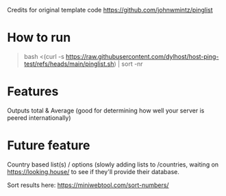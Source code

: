 Credits for original template code https://github.com/johnwmintz/pinglist

# How to run
>bash <(curl -s https://raw.githubusercontent.com/dylhost/host-ping-test/refs/heads/main/pinglist.sh) | sort -nr

# Features
Outputs total & Average (good for determining how well your server is peered internationally)

# Future feature
Country based list(s) / options (slowly adding lists to /countries, waiting on https://looking.house/ to see if they'll provide their database.


Sort results here:
https://miniwebtool.com/sort-numbers/

